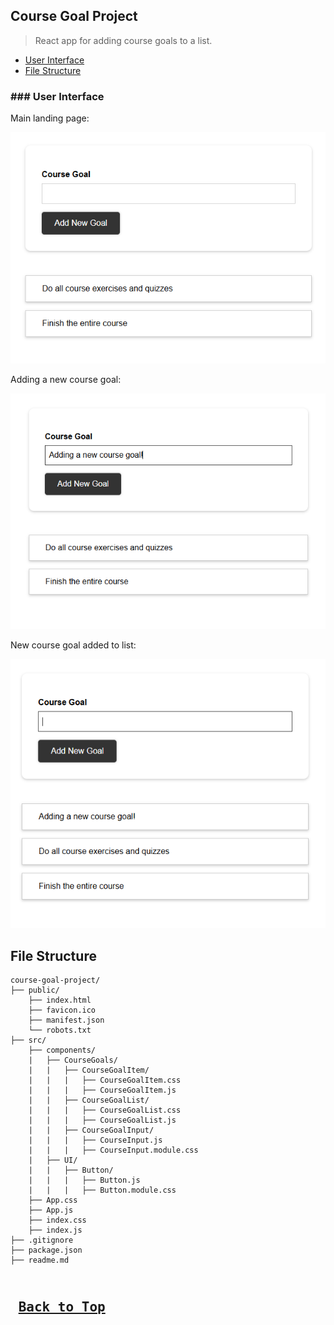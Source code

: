 ## Course Goal Project
>React app for adding course goals to a list.

* [User Interface](#course-goal-ui)
* [File Structure](#course-goal-file-structure)

### ### <a name="course-goal-ui">User Interface</a>

Main landing page:

![UI Image - 1](/assets/course-goal-project-assets/ui-1.png)

Adding a new course goal:

![UI Image - 2](/assets/course-goal-project-assets/ui-2.png)

New course goal added to list:

![UI Image - 3](/assets/course-goal-project-assets/ui-3.png)

## <a name="course-goal-file-structure">File Structure</a>
```
course-goal-project/
├── public/
    ├── index.html
    ├── favicon.ico
    ├── manifest.json
    └── robots.txt
├── src/
    ├── components/
    |   ├── CourseGoals/
    |   |   ├── CourseGoalItem/
    |   |   |   ├── CourseGoalItem.css
    |   |   |   ├── CourseGoalItem.js
    |   |   ├── CourseGoalList/
    |   |   |   ├── CourseGoalList.css
    |   |   |   ├── CourseGoalList.js
    |   |   ├── CourseGoalInput/
    |   |   |   ├── CourseInput.js
    |   |   |   ├── CourseInput.module.css
    |   ├── UI/
    |   |   ├── Button/
    |   |   |   ├── Button.js
    |   |   |   ├── Button.module.css
    ├── App.css
    ├── App.js
    ├── index.css
    ├── index.js
├── .gitignore
├── package.json
├── readme.md
```

<kbd> <br> [Back to Top](#course-goal-project) <br> </kbd>
---